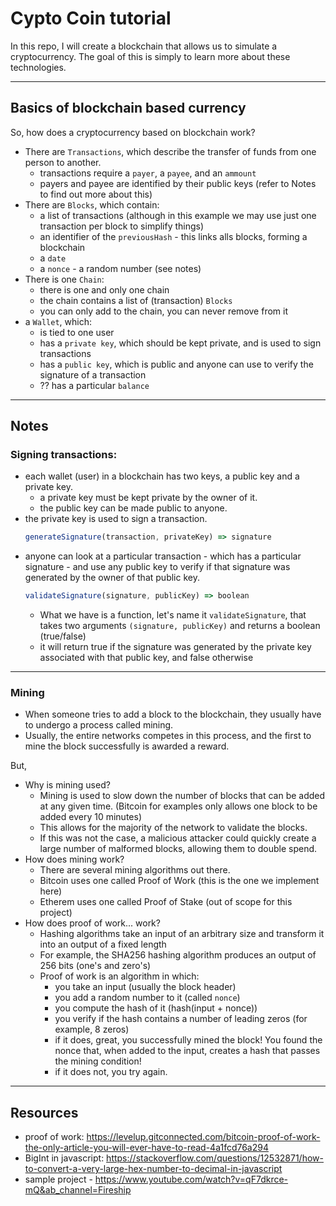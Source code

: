 # Cypto Coin tutorial

In this repo, I will create a blockchain that allows us to simulate a cryptocurrency. The goal of this is simply to learn more about these technologies.

---

## Basics of blockchain based currency

So, how does a cryptocurrency based on blockchain work?
* There are `Transactions`, which describe the transfer of funds from one person to another.
    * transactions require a `payer`, a `payee`, and an `ammount`
    * payers and payee are identified by their public keys (refer to Notes to find out more about this)
* There are `Blocks`, which contain:
    * a list of transactions (although in this example we may use just one transaction per block to simplify things)
    * an identifier of the `previousHash` - this links alls blocks, forming a blockchain
    * a `date`
    * a `nonce` - a random number (see notes)
* There is one `Chain`:
    * there is one and only one chain
    * the chain contains a list of (transaction) `Blocks`
    * you can only add to the chain, you can never remove from it
* a `Wallet`, which:
    * is tied to one user
    * has a `private key`, which should be kept private, and is used to sign transactions
    * has a `public key`, which is public and anyone can use to verify the signature of a transaction
    * ?? has a particular `balance`

---

## Notes

### Signing transactions:

* each wallet (user) in a blockchain has two keys, a public key and a private key.
    * a private key must be kept private by the owner of it.
    * the public key can be made public to anyone.
* the private key is used to sign a transaction. 
    ```typescript
    generateSignature(transaction, privateKey) => signature
    ```
* anyone can look at a particular transaction - which has a particular signature - and use any public key to verify if that signature was generated by the owner of that public key. 
    ```ts
    validateSignature(signature, publicKey) => boolean
    ```
    * What we have is a function, let's name it `validateSignature`, that takes two arguments `(signature, publicKey)` and returns a boolean (true/false)
    * it will return true if the signature was generated by the private key associated with that public key, and false otherwise

---

### Mining

* When someone tries to add a block to the blockchain, they usually have to undergo a process called mining.
* Usually, the entire networks competes in this process, and the first to mine the block successfully is awarded a reward.

But,
* Why is mining used?  
    * Mining is used to slow down the number of blocks that can be added at any given time. (Bitcoin for examples only allows one block to be added every 10 minutes)
    * This allows for the majority of the network to validate the blocks.
    * If this was not the case, a malicious attacker could quickly create a large number of malformed blocks, allowing them to double spend.
* How does mining work?
    * There are several mining algorithms out there.
    * Bitcoin uses one called Proof of Work (this is the one we implement here)
    * Etherem uses one called Proof of Stake (out of scope for this project)
* How does proof of work... work?
    * Hashing algorithms take an input of an arbitrary size and transform it into an output of a fixed length
    * For example, the SHA256 hashing algorithm produces an output of 256 bits (one's and zero's)
    * Proof of work is an algorithm in which:
        * you take an input (usually the block header)
        * you add a random number to it (called `nonce`)
        * you compute the hash of it (hash(input + nonce))
        * you verify if the hash contains a number of leading zeros (for example, 8 zeros)
        * if it does, great, you successfully mined the block! You found the nonce that, when added to the input, creates a hash that passes the mining condition!
        * if it does not, you try again.

---

## Resources

* proof of work: https://levelup.gitconnected.com/bitcoin-proof-of-work-the-only-article-you-will-ever-have-to-read-4a1fcd76a294
* BigInt in javascript: https://stackoverflow.com/questions/12532871/how-to-convert-a-very-large-hex-number-to-decimal-in-javascript
* sample project - https://www.youtube.com/watch?v=qF7dkrce-mQ&ab_channel=Fireship